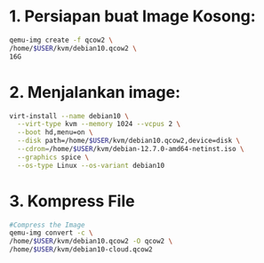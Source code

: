 # 1. Persiapan buat Image Kosong:
```sh
qemu-img create -f qcow2 \
/home/$USER/kvm/debian10.qcow2 \
16G
```

# 2. Menjalankan image:

```sh
virt-install --name debian10 \
  --virt-type kvm --memory 1024 --vcpus 2 \
  --boot hd,menu=on \
  --disk path=/home/$USER/kvm/debian10.qcow2,device=disk \
  --cdrom=/home/$USER/kvm/debian-12.7.0-amd64-netinst.iso \
  --graphics spice \
  --os-type Linux --os-variant debian10
```

# 3. Kompress File
```sh
#Compress the Image
qemu-img convert -c \
/home/$USER/kvm/debian10.qcow2 -O qcow2 \
/home/$USER/kvm/debian10-cloud.qcow2
